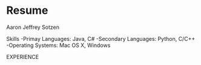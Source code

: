 # Resume

Aaron Jeffrey Sotzen

Skills
-Primay Languages: Java, C#
-Secondary Languages: Python, C/C++
-Operating Systems: Mac OS X, Windows

EXPERIENCE

